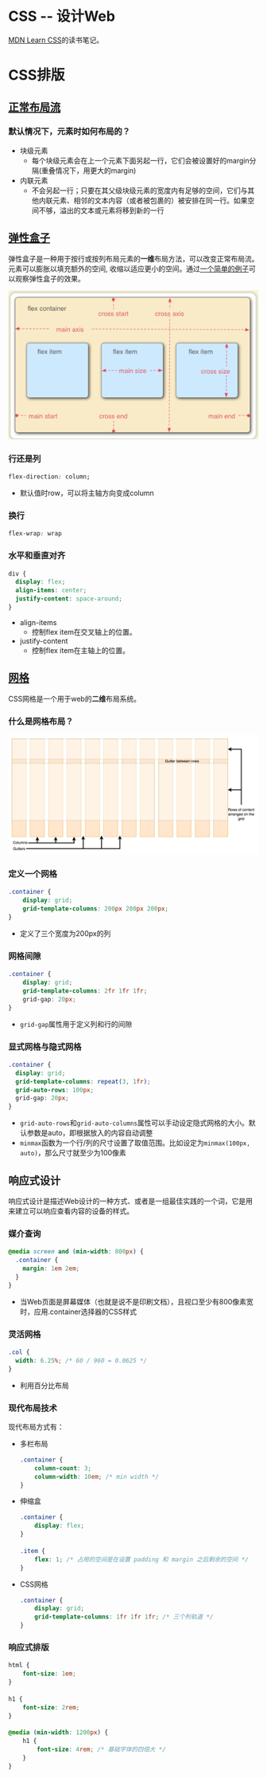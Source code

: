 # CSS -- 设计Web
[MDN Learn CSS](https://developer.mozilla.org/zh-CN/docs/Learn/CSS)的读书笔记。

# CSS排版

## [正常布局流](https://developer.mozilla.org/zh-CN/docs/Learn/CSS/CSS_layout/Normal_Flow)

### 默认情况下，元素时如何布局的？
* 块级元素
    * 每个块级元素会在上一个元素下面另起一行，它们会被设置好的margin分隔(重叠情况下，用更大的margin)
* 内联元素
    * 不会另起一行；只要在其父级块级元素的宽度内有足够的空间，它们与其他内联元素、相邻的文本内容（或者被包裹的）被安排在同一行。如果空间不够，溢出的文本或元素将移到新的一行

## [弹性盒子](https://developer.mozilla.org/zh-CN/docs/Learn/CSS/CSS_layout/Flexbox)
弹性盒子是一种用于按行或按列布局元素的**一维**布局方法，可以改变正常布局流。元素可以膨胀以填充额外的空间, 收缩以适应更小的空间。通过[一个简单的例子](./code/flexbox/index.html)可以观察弹性盒子的效果。

![flex_layout](./pictures/flex_layout.png)

### 行还是列
```css
flex-direction: column;
```
* 默认值时row，可以将主轴方向变成column

### 换行
```css
flex-wrap: wrap
```

### 水平和垂直对齐
```css
div {
  display: flex;
  align-items: center;
  justify-content: space-around;
}
```
* align-items
    * 控制flex item在交叉轴上的位置。
* justify-content
    * 控制flex item在主轴上的位置。

## [网格](https://developer.mozilla.org/zh-CN/docs/Learn/CSS/CSS_layout/Grids)
CSS网格是一个用于web的**二维**布局系统。

### 什么是网格布局？
![grid](./pictures/grid.png)

### 定义一个网格
```css
.container {
    display: grid;
    grid-template-columns: 200px 200px 200px;
}
```
* 定义了三个宽度为200px的列

### 网格间隙
```css
.container {
    display: grid;
    grid-template-columns: 2fr 1fr 1fr;
    grid-gap: 20px;
}
```
* `grid-gap`属性用于定义列和行的间隙

### 显式网格与隐式网格
```css
.container {
  display: grid;
  grid-template-columns: repeat(3, 1fr);
  grid-auto-rows: 100px;
  grid-gap: 20px;
}
```
* `grid-auto-rows`和`grid-auto-columns`属性可以手动设定隐式网格的大小。默认参数是auto，即根据放入的内容自动调整
* `minmax`函数为一个行/列的尺寸设置了取值范围。比如设定为`minmax(100px, auto)`，那么尺寸就至少为100像素

## 响应式设计
响应式设计是描述Web设计的一种方式、或者是一组最佳实践的一个词，它是用来建立可以响应查看内容的设备的样式。

### 媒介查询
```css
@media screen and (min-width: 800px) {
  .container {
    margin: 1em 2em;
  }
} 
```
* 当Web页面是屏幕媒体（也就是说不是印刷文档），且视口至少有800像素宽时，应用.container选择器的CSS样式

### 灵活网格
```css
.col {
  width: 6.25%; /* 60 / 960 = 0.0625 */
} 
```
* 利用百分比布局

### 现代布局技术
现代布局方式有：
* 多栏布局
    ```css
    .container {
        column-count: 3;
        column-width: 10em; /* min width */
    } 
    ```
* 伸缩盒
    ```css
    .container {
        display: flex;
    }

    .item {
        flex: 1; /* 占用的空间是在设置 padding 和 margin 之后剩余的空间 */
    } 
    ```
* CSS网格
    ```css
    .container {
        display: grid;
        grid-template-columns: 1fr 1fr 1fr; /* 三个列轨道 */
    }
    ```

### 响应式排版
```css
html {
    font-size: 1em;
}

h1 {
    font-size: 2rem;
}

@media (min-width: 1200px) {
    h1 {
        font-size: 4rem; /* 基础字体的四倍大 */
    }
} 
```



